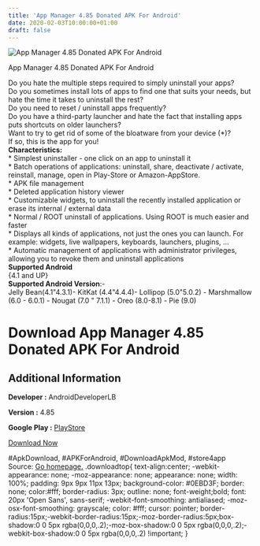 ```yaml
---
title: 'App Manager 4.85 Donated APK For Android'
date: 2020-02-03T10:00:00+01:00
draft: false
---
```


![App Manager 4.85 Donated APK For Android](https://i0.wp.com/apkhome.net/wp-content/uploads/2020/02/App-Manager-4.85-Donated.png "App Manager 4.85 Donated APK For Android")

  

App Manager 4.85 Donated APK For Android

Do you hate the multiple steps required to simply uninstall your apps?  
Do you sometimes install lots of apps to find one that suits your needs, but hate the time it takes to uninstall the rest?  
Do you need to reset / uninstall apps frequently?  
Do you have a third-party launcher and hate the fact that installing apps puts shortcuts on older launchers?  
Want to try to get rid of some of the bloatware from your device (\*)?  
If so, this is the app for you!  
**Characteristics:**  
\* Simplest uninstaller - one click on an app to uninstall it  
\* Batch operations of applications: uninstall, share, deactivate / activate, reinstall, manage, open in Play-Store or Amazon-AppStore.  
\* APK file management  
\* Deleted application history viewer  
\* Customizable widgets, to uninstall the recently installed application or erase its internal / external data  
\* Normal / ROOT uninstall of applications. Using ROOT is much easier and faster  
\* Displays all kinds of applications, not just the ones you can launch. For example: widgets, live wallpapers, keyboards, launchers, plugins, ...  
\* Automatic management of applications with administrator privileges, allowing you to revoke them and uninstall applications  
**Supported Android**  
{4.1 and UP}  
**Supported Android Version**:-  
Jelly Bean(4.1"4.3.1)- KitKat (4.4"4.4.4)- Lollipop (5.0"5.0.2) - Marshmallow (6.0 - 6.0.1) - Nougat (7.0 " 7.1.1) - Oreo (8.0-8.1) - Pie (9.0)

Download App Manager 4.85 Donated APK For Android
=================================================

Additional Information
----------------------

**Developer :** AndroidDeveloperLB

**Version :** 4.85

**Google Play :** [PlayStore](https://play.google.com/store/apps/details?id=com.lb.app_manager)

  

[Download Now](https://store4app.co/post/app-manager-4-85-donated-apk-for-android_1580567226)

  
#ApkDownload, #APKForAndroid, #DownloadApkMod, #store4app  
Source: [Go homepage.](https://store4app.co/post/app-manager-4-85-donated-apk-for-android_1580567226) .downloadtop{ text-align:center; -webkit-appearance: none; -moz-appearance: none; appearance: none; width: 100%; padding: 9px 9px 11px 13px; background-color: #0EBD3F; border: none; color:#fff; border-radius: 3px; outline: none; font-weight;bold; font: 20px 'Open Sans', sans-serif; -webkit-font-smoothing: antialiased; -moz-osx-font-smoothing: grayscale; color: #fff; cursor: pointer; border-radius:15px;-webkit-border-radius:15px;-moz-border-radius:5px;box-shadow:0 0 5px rgba(0,0,0,.2);-moz-box-shadow:0 0 5px rgba(0,0,0,.2);-webkit-box-shadow:0 0 5px rgba(0,0,0,.2) !important; }